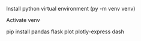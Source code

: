 Install python virtual environment (py -m venv venv)

Activate venv

pip install pandas flask plot plotly-express dash